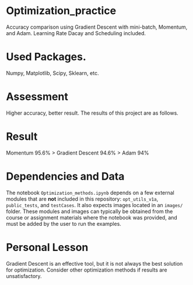 # Optimization_practice
Accuracy comparison using Gradient Descent with mini-batch, Momentum, and Adam.
Learning Rate Dacay and Scheduling included. 

# Used Packages.
Numpy, Matplotlib, Scipy, Sklearn, etc.

# Assessment
Higher accuracy, better result.
The results of this project are as follows.

# Result
Momentum 95.6% > Gradient Descent 94.6% > Adam 94%

# Dependencies and Data
The notebook `Optimization_methods.ipynb` depends on a few external
modules that are **not** included in this repository: `opt_utils_v1a`,
`public_tests`, and `testCases`. It also expects images located in an
`images/` folder. These modules and images can typically be obtained
from the course or assignment materials where the notebook was
provided, and must be added by the user to run the examples.

# Personal Lesson
Gradient Descent is an effective tool, but it is not always the best solution for optimization. 
Consider other optimization methods if results are unsatisfactory.
